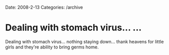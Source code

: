 Date: 2008-2-13
Categories: /archive

# Dealing with stomach virus... ...

Dealing with stomach virus... nothing staying down... thank heavens for little girls and they're ability to bring germs home.
